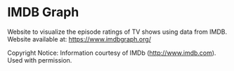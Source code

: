 # IMDB Graph
Website to visualize the episode ratings of TV shows using data from IMDB. Website available at: https://www.imdbgraph.org/

Copyright Notice:
Information courtesy of
IMDb
(http://www.imdb.com).
Used with permission.